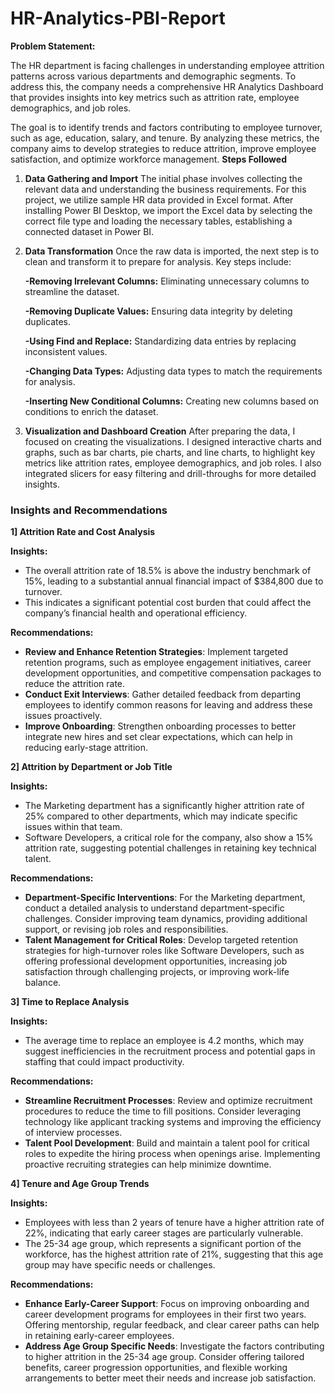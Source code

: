 # HR-Analytics-PBI-Report
**Problem Statement:**

The HR department is facing challenges in understanding employee attrition patterns across various departments and demographic segments. To address this, the company needs a comprehensive HR Analytics Dashboard that provides insights into key metrics such as attrition rate, employee demographics, and job roles.

The goal is to identify trends and factors contributing to employee turnover, such as age, education, salary, and tenure. By analyzing these metrics, the company aims to develop strategies to reduce attrition, improve employee satisfaction, and optimize workforce management.
**Steps Followed**
1. **Data Gathering and Import** The initial phase involves collecting the relevant data and understanding the business requirements. For this project, we utilize sample HR data provided in Excel format. After installing Power BI Desktop, we import the Excel data by selecting the correct file type and loading the necessary tables, establishing a connected dataset in Power BI.
2. **Data Transformation** Once the raw data is imported, the next step is to clean and transform it to prepare for analysis. Key steps include:
    
    **-Removing Irrelevant Columns:** Eliminating unnecessary columns to streamline the dataset. 
    
    **-Removing Duplicate Values:** Ensuring data integrity by deleting duplicates. 
    
    **-Using Find and Replace:** Standardizing data entries by replacing inconsistent values. 
    
    **-Changing Data Types:** Adjusting data types to match the requirements for analysis. 
    
    **-Inserting New Conditional Columns:** Creating new columns based on conditions to enrich the dataset.
    
3. **Visualization and Dashboard Creation** After preparing the data, I focused on creating the visualizations. I designed interactive charts and graphs, such as bar charts, pie charts, and line charts, to highlight key metrics like attrition rates, employee demographics, and job roles. I also integrated slicers for easy filtering and drill-throughs for more detailed insights.



### Insights and Recommendations

**1] Attrition Rate and Cost Analysis**

**Insights:**

- The overall attrition rate of 18.5% is above the industry benchmark of 15%, leading to a substantial annual financial impact of $384,800 due to turnover.
- This indicates a significant potential cost burden that could affect the company’s financial health and operational efficiency.

**Recommendations:**

- **Review and Enhance Retention Strategies**: Implement targeted retention programs, such as employee engagement initiatives, career development opportunities, and competitive compensation packages to reduce the attrition rate.
- **Conduct Exit Interviews**: Gather detailed feedback from departing employees to identify common reasons for leaving and address these issues proactively.
- **Improve Onboarding**: Strengthen onboarding processes to better integrate new hires and set clear expectations, which can help in reducing early-stage attrition.

**2] Attrition by Department or Job Title**

**Insights:**

- The Marketing department has a significantly higher attrition rate of 25% compared to other departments, which may indicate specific issues within that team.
- Software Developers, a critical role for the company, also show a 15% attrition rate, suggesting potential challenges in retaining key technical talent.

**Recommendations:**

- **Department-Specific Interventions**: For the Marketing department, conduct a detailed analysis to understand department-specific challenges. Consider improving team dynamics, providing additional support, or revising job roles and responsibilities.
- **Talent Management for Critical Roles**: Develop targeted retention strategies for high-turnover roles like Software Developers, such as offering professional development opportunities, increasing job satisfaction through challenging projects, or improving work-life balance.

**3] Time to Replace Analysis**

**Insights:**

- The average time to replace an employee is 4.2 months, which may suggest inefficiencies in the recruitment process and potential gaps in staffing that could impact productivity.

**Recommendations:**

- **Streamline Recruitment Processes**: Review and optimize recruitment procedures to reduce the time to fill positions. Consider leveraging technology like applicant tracking systems and improving the efficiency of interview processes.
- **Talent Pool Development**: Build and maintain a talent pool for critical roles to expedite the hiring process when openings arise. Implementing proactive recruiting strategies can help minimize downtime.

**4] Tenure and Age Group Trends**

**Insights:**

- Employees with less than 2 years of tenure have a higher attrition rate of 22%, indicating that early career stages are particularly vulnerable.
- The 25-34 age group, which represents a significant portion of the workforce, has the highest attrition rate of 21%, suggesting that this age group may have specific needs or challenges.

**Recommendations:**

- **Enhance Early-Career Support**: Focus on improving onboarding and career development programs for employees in their first two years. Offering mentorship, regular feedback, and clear career paths can help in retaining early-career employees.
- **Address Age Group Specific Needs**: Investigate the factors contributing to higher attrition in the 25-34 age group. Consider offering tailored benefits, career progression opportunities, and flexible working arrangements to better meet their needs and increase job satisfaction.
